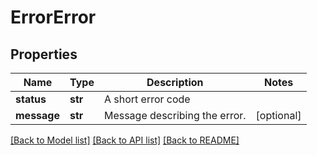 # ErrorError

## Properties
Name | Type | Description | Notes
------------ | ------------- | ------------- | -------------
**status** | **str** | A short error code | 
**message** | **str** | Message describing the error. | [optional] 

[[Back to Model list]](../README.md#documentation-for-models) [[Back to API list]](../README.md#documentation-for-api-endpoints) [[Back to README]](../README.md)


